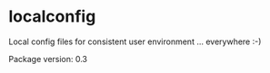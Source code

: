 # localconfig
Local config files for consistent user environment ... everywhere :-)

Package version: 0.3
